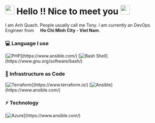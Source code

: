 # <img src="https://emojis.slackmojis.com/emojis/images/1536351075/4594/blob-wave.gif?1536351075" width="30"/> Hello !! Nice to meet you <img src="https://emojis.slackmojis.com/emojis/images/1536351075/4594/blob-wave.gif?1536351075" width="30"/>

I am Anh Quach. People usually call me Tony. I am currently an DevOps Engineer from <img src="https://image.flaticon.com/icons/svg/197/197560.svg" width="13"/> **Ho Chi Minh City - Viet Nam**. 

### 💻 Language I use
[![PHP](https://img.shields.io/badge/-PHP-46a2f1?style=flat-square&logo=php&logoColor=white")](https://www.ansible.com/)
[![Bash Shell](https://img.shields.io/badge/-Bash%20Shell-1f425f?style=flat-square&logo=GNU-bash&logoColor=white")](https://www.gnu.org/software/bash/)

### 🚀 Infrastructure as Code
[![Terraform](https://img.shields.io/badge/-Terraform-623ce3?style=flat-square&logo=terraform&logoColor=white")](https://www.terraform.io/)
[![Ansible](https://img.shields.io/badge/-Ansible-000000?style=flat-square&logo=ansible&logoColor=white")](https://www.ansible.com/)

### ⚡ Technology
[![Azure](https://img.shields.io/badge/-Azure-0078d3?style=flat-square&logo=azure&logoColor=white")](https://www.ansible.com/)

<!--
**sheid1309/sheid1309** is a ✨ _special_ ✨ repository because its `README.md` (this file) appears on your GitHub profile.

Here are some ideas to get you started:

- 🔭 I’m currently working on ...
- 🌱 I’m currently learning ...
- 👯 I’m looking to collaborate on ...
- 🤔 I’m looking for help with ...
- 💬 Ask me about ...
- 📫 How to reach me: ...
- 😄 Pronouns: ...
- ⚡ Fun fact: ...
-->
